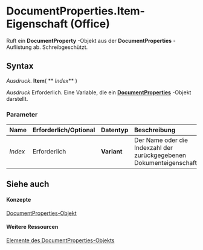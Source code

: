 
# DocumentProperties.Item-Eigenschaft (Office)

Ruft ein  **DocumentProperty** -Objekt aus der **DocumentProperties** -Auflistung ab. Schreibgeschützt.


## Syntax

 _Ausdruck_. **Item**( ** _Index_** )

 _Ausdruck_ Erforderlich. Eine Variable, die ein **[DocumentProperties](90d42786-7d9a-b604-dbdf-88db41cbe69b.md)** -Objekt darstellt.


### Parameter



|**Name**|**Erforderlich/Optional**|**Datentyp**|**Beschreibung**|
|:-----|:-----|:-----|:-----|
| _Index_|Erforderlich|**Variant**|Der Name oder die Indexzahl der zurückgegebenen Dokumenteigenschaft.|

## Siehe auch


#### Konzepte


[DocumentProperties-Objekt](90d42786-7d9a-b604-dbdf-88db41cbe69b.md)
#### Weitere Ressourcen


[Elemente des DocumentProperties-Objekts](http://msdn.microsoft.com/library/bb388713-3029-796e-3328-6193eb14d1bf%28Office.15%29.aspx)